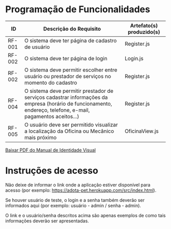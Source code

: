 # Programação de Funcionalidades

|ID    | Descrição do Requisito  | Artefato(s) produzido(s) |
|------|-----------------------------------------|----|
|RF-001| O sistema deve ter página de cadastro de usuário | Register.js | 
|RF-002| O sistema deve ter página de login | Login.js |
|RF-002| O sistema deve permitir escolher entre usuário ou prestador de serviços no momento do cadastro | Register.js |
|RF-004| O sistema deve permitir prestador de serviços cadastrar informações da empresa (horário de funcionamento, endereço, telefone, e-mail, pagamentos aceitos...)	 | Register.js |
|RF-005| O usuário deve ser permitido visualizar a localização da Oficina ou Mecânico mais próximo | OficinaView.js |

<a href="https://github.com/ICEI-PUC-Minas-PMV-ADS/pmv-ads-2023-1-e2-proj-int-t5-autofix/files/11533377/Manual.de.Identidade.Visual-1.pdf" target="_blank">Baixar PDF do Manual de Identidade Visual</a>

# Instruções de acesso

Não deixe de informar o link onde a aplicação estiver disponível para acesso (por exemplo: https://adota-pet.herokuapp.com/src/index.html).

Se houver usuário de teste, o login e a senha também deverão ser informados aqui (por exemplo: usuário - admin / senha - admin).

O link e o usuário/senha descritos acima são apenas exemplos de como tais informações deverão ser apresentadas.
